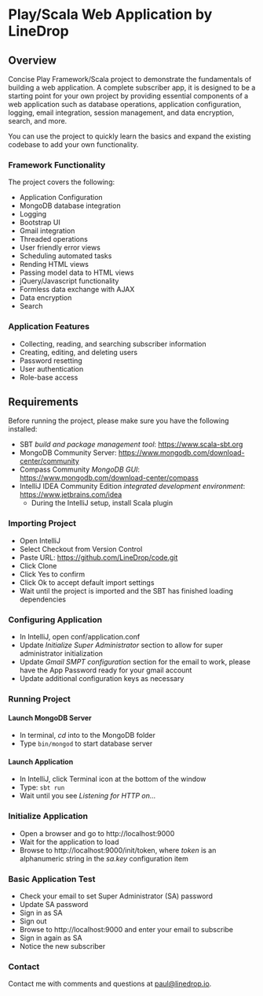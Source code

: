 # Play/Scala Web Application by LineDrop

## Overview

Concise Play Framework/Scala project to demonstrate the fundamentals of building a web application.  A complete 
subscriber app, it is designed to be a starting point for your own project by providing essential components of a
web application such as database operations, application configuration, logging, email integration, session management, 
and data encryption, search, and more. 

You can use the project to quickly learn the basics and expand the existing codebase to add your own functionality.

### Framework Functionality

The project covers the following:

- Application Configuration
- MongoDB database integration
- Logging
- Bootstrap UI
- Gmail integration
- Threaded operations
- User friendly error views
- Scheduling automated tasks
- Rending HTML views
- Passing model data to HTML views
- jQuery/Javascript functionality
- Formless data exchange with AJAX
- Data encryption
- Search

### Application Features

- Collecting, reading, and searching subscriber information
- Creating, editing, and deleting users
- Password resetting
- User authentication
- Role-base access

## Requirements

Before running the project, please make sure you have the following installed:

- SBT _build and package management tool_: https://www.scala-sbt.org
- MongoDB Community Server: https://www.mongodb.com/download-center/community
- Compass Community _MongoDB GUI_: https://www.mongodb.com/download-center/compass
- IntelliJ IDEA Community Edition _integrated development environment_: https://www.jetbrains.com/idea
    - During the IntelliJ setup, install Scala plugin

### Importing Project

- Open IntelliJ
- Select Checkout from Version Control
- Paste URL: https://github.com/LineDrop/code.git
- Click Clone
- Click Yes to confirm
- Click Ok to accept default import settings
- Wait until the project is imported and the SBT has finished loading dependencies

### Configuring Application

- In IntelliJ, open conf/application.conf
- Update _Initialize Super Administrator_ section to allow for super administrator initialization
- Update _Gmail SMPT configuration_ section for the email to work,  please have the App Password ready for your gmail account
- Update additional configuration keys as necessary

### Running Project

#### Launch MongoDB Server
- In terminal, _cd_ into to the MongoDB folder
- Type `bin/mongod` to start database server

#### Launch Application
- In IntelliJ, click Terminal icon at the bottom of the window
- Type: `sbt run`
- Wait until you see _Listening for HTTP on..._

### Initialize Application
- Open a browser and go to http://localhost:9000
- Wait for the application to load
- Browse to http://localhost:9000/init/token, where _token_ is an alphanumeric string in the _sa.key_ configuration item

### Basic Application Test
- Check your email to set Super Administrator (SA) password
- Update SA password
- Sign in as SA
- Sign out
- Browse to http://localhost:9000 and enter your email to subscribe
- Sign in again as SA
- Notice the new subscriber

### Contact 

Contact me with comments and questions at paul@linedrop.io.  